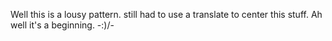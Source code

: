 Well this is a lousy pattern. still had to use a translate to center this stuff.
Ah well it's a beginning. -\:)/-